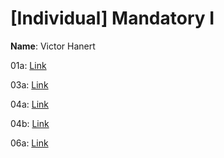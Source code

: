 # [Individual] Mandatory I

**Name**: Victor Hanert

01a: [Link](https://github.com/VictorHanert/System-Integration/tree/main/00._Assignments/01a._Data_parsing)

03a: [Link](https://github.com/VictorHanert/System-Integration/tree/main/00._Assignments/03a._Data_parsing_server)

04a: [Link](https://github.com/VictorHanert/System-Integration/tree/main/00._Assignments/04a._SSE_example/01._node)

04b: [Link](https://github.com/VictorHanert/System-Integration/tree/main/00._Assignments/04b._Expose)

06a: [Link](https://github.com/VictorHanert/System-Integration/tree/main/00._Assignments/06a._WebSocket_example/01._node)
